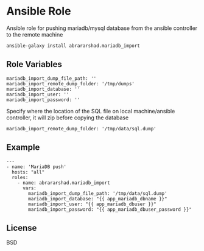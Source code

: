 Ansible Role
=========

Ansible role for pushing mariadb/mysql database from the ansible controller to the remote machine
```
ansible-galaxy install abrararshad.mariadb_import
```

Role Variables
--------------

```
mariadb_import_dump_file_path: ''
mariadb_import_remote_dump_folder: '/tmp/dumps'
mariadb_import_database: ''
mariadb_import_user: ''
mariadb_import_password: ''
```

Specify where the location of the SQL file on local machine/ansible controller, it will zip before copying the database

```
mariadb_import_remote_dump_folder: '/tmp/data/sql.dump'
```

Example
----------------

```
---
- name: 'MariaDB push'
  hosts: "all"
  roles:
    - name: abrararshad.mariadb_import
      vars:
        mariadb_import_dump_file_path: '/tmp/data/sql.dump'
        mariadb_import_database: "{{ app_mariadb_dbname }}"
        mariadb_import_user: "{{ app_mariadb_dbuser }}"
        mariadb_import_password: "{{ app_mariadb_dbuser_password }}"

```

License
-------

BSD
